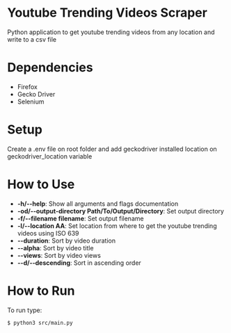 # Youtube Trending Videos Scraper
Python application to get youtube trending videos from any location and write to a csv file

# Dependencies
- Firefox<br/>
- Gecko Driver<br/>
- Selenium<br/>

# Setup
Create a .env file on root folder and add geckodriver installed location on geckodriver_location variable

# How to Use
 - **-h/--help**: Show all arguments and flags documentation
 - **-od/--output-directory Path/To/Output/Directory**: Set output directory
 - **-f/--filename filename**: Set output filename
 - **-l/--location AA**: Set location from where to get the youtube trending videos using ISO 639
 - **--duration**: Sort by video duration
 - **--alpha**: Sort by video title
 - **--views**: Sort by video views
 - **--d/--descending**: Sort in ascending order

# How to Run
To run type:
```
$ python3 src/main.py
```
